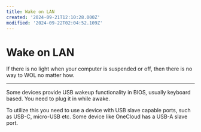 ```yaml
---
title: Wake on LAN
created: '2024-09-21T12:10:28.000Z'
modified: '2024-09-22T02:04:52.109Z'
---
```


# Wake on LAN

If there is no light when your computer is suspended or off, then there is no way to WOL no matter how.

---

Some devices provide USB wakeup functionality in BIOS, usually keyboard based. You need to plug it in while awake.

To utilize this you need to use a device with USB slave capable ports, such as USB-C, micro-USB etc. Some device like OneCloud has a USB-A slave port.
